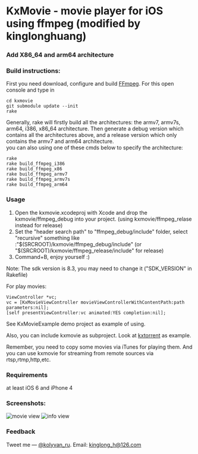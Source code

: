 KxMovie - movie player for iOS using ffmpeg (modified by kinglonghuang)
===========================================

### Add X86_64 and arm64 architecture


### Build instructions:

First you need download, configure and build [FFmpeg](http://ffmpeg.org/index.html).
For this open console and type in
	
	cd kxmovie
	git submodule update --init	
	rake 
Generally, rake will firstly build all the architectures: the armv7, armv7s, arm64, i386, x86_64 architecture.
Then generate a debug version which contains all the architectures above, and a release version which only contains the armv7 and arm64 architecture.
<br>you can also using one of these cmds below to specify the architecture:

	rake 
	rake build_ffmpeg_i386
	rake build_ffmpeg_x86
	rake build_ffmpeg_armv7
	rake build_ffmpeg_armv7s
	rake build_ffmpeg_arm64
### Usage

1. Open the kxmovie.xcodeproj with Xcode and drop the kxmovie/ffmpeg_debug into your project. (using kxmovie/ffmpeg_relase instead for release)
2. Set the "header search path" to "ffmpeg_debug/include" folder, select "recursive"
something like :"$(SRCROOT)/kxmovie/ffmpeg_debug/include" (or "$(SRCROOT)/kxmovie/ffmpeg_release/include" for release)
3. Command+B, enjoy yourself :)

Note: The sdk version is 8.3, you may need to change it ("SDK_VERSION" in Rakefile)

For play movies:

	ViewController *vc;
	vc = [KxMovieViewController movieViewControllerWithContentPath:path parameters:nil];
	[self presentViewController:vc animated:YES completion:nil];

See KxMovieExample demo project as example of using.

Also, you can include kxmovie as subproject.
Look at [kxtorrent](https://github.com/kolyvan/kxtorrent) as example.

Remember, you need to copy some movies via iTunes for playing them.
And you can use kxmovie for streaming from remote sources via rtsp,rtmp,http,etc.

### Requirements

at least iOS 6 and iPhone 4 

### Screenshots:

![movie view](https://raw.github.com/kolyvan/kxmovie/master/screenshot-movie.png "Movie View")
![info view](https://raw.github.com/kolyvan/kxmovie/master/screenshot-info.png "Info View")

### Feedback

Tweet me — [@kolyvan_ru](http://twitter.com/kolyvan_ru).
Email: kinglong_h@126.com

